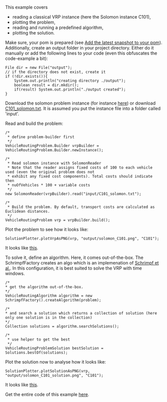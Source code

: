 This example covers
- reading a classical VRP instance (here the Solomon instance C101),
- plotting the problem,
- reading and running a predefined algorithm,
- plotting the solution.

Make sure, your pom is prepared (see [Add the latest snapshot to your pom](Add-latest-snapshot-to-your-pom.md)). Additionally, create an output folder in your project directory. Either do it manually or add the following lines to your code (even this obfuscates the code-example a bit):
<pre><code>File dir = new File("output");
// if the directory does not exist, create it
if (!dir.exists()){
	System.out.println("creating directory ./output");
	boolean result = dir.mkdir();
	if(result) System.out.println("./output created");
}
</code></pre>

Download the solomon problem instance (for instance [here](http://neo.lcc.uma.es/vrp/vrp-instances/capacitated-vrp-with-time-windows-instances/)) or download [C101_solomon.txt](https://github.com/jsprit/jsprit/tree/master/jsprit-examples/input). It is assumed you put the instance file into a folder called 'input'.

Read and build the problem:
<pre><code>/*
 * define problem-builder first
 */
VehicleRoutingProblem.Builder vrpBuilder = VehicleRoutingProblem.Builder.newInstance();

/*
 * Read solomon instance with SolomonReader
 * Note that the reader assigns fixed costs of 100 to each vehicle used (even the original problem does not
 * exhibit any fixed cost components). Total costs should indicate then
 * nuOfVehicles * 100 + variable costs
 */
new SolomonReader(vrpBuilder).read("input/C101_solomon.txt");

/*
 * Build the problem. By default, transport costs are calculated as Euclidean distances.
 */
VehicleRoutingProblem vrp = vrpBuilder.build();
</code></pre>

Plot the problem to see how it looks like:
<pre><code>SolutionPlotter.plotVrpAsPNG(vrp, "output/solomon_C101.png", "C101");</code></pre>

It looks like [this](https://github.com/jsprit/misc-rep/raw/master/wiki-images/solomon_C101.png).

To solve it, define an algorithm. Here, it comes out-of-the-box. The SchrimpfFactory creates an algo which is an implemenation of [Schrimpf et al.](http://www.sciencedirect.com/science/article/pii/S0021999199964136). In this configuration, it is best suited to solve the VRP with time windows.

<pre><code>/*
* get the algorithm out-of-the-box.
*/
VehicleRoutingAlgorithm algorithm = new SchrimpfFactory().createAlgorithm(problem);

/*
* and search a solution which returns a collection of solution (here only one solution is in the collection)
*/
Collection<VehicleRoutingProblemSolution> solutions = algorithm.searchSolutions();

/*
 * use helper to get the best
 */
VehicleRoutingProblemSolution bestSolution = Solutions.bestOf(solutions);
</code></pre>

Plot the solution now to analyse how it looks like:
<pre><code>SolutionPlotter.plotSolutionAsPNG(vrp, "output/solomon_C101_solution.png", "C101");</code></pre>

It looks like [this](https://github.com/jsprit/misc-rep/raw/master/wiki-images/solomon_C101_solution.png).

Get the entire code of this example [here](https://github.com/jsprit/jsprit/blob/v1.6/jsprit-examples/src/main/java/jsprit/examples/SolomonExample.java).
